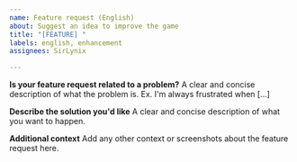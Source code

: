 ```yaml
---
name: Feature request (English)
about: Suggest an idea to improve the game
title: "[FEATURE] "
labels: english, enhancement
assignees: SirLynix

---
```


**Is your feature request related to a problem?**
A clear and concise description of what the problem is. Ex. I'm always frustrated when [...]

**Describe the solution you'd like**
A clear and concise description of what you want to happen.

**Additional context**
Add any other context or screenshots about the feature request here.
